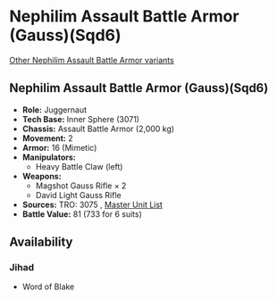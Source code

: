 # Nephilim Assault Battle Armor (Gauss)(Sqd6) 

[Other Nephilim Assault Battle Armor variants](../nephilim_assault_battle_armor.md) 

## Nephilim Assault Battle Armor (Gauss)(Sqd6) 

- **Role:** Juggernaut 
- **Tech Base:** Inner Sphere (3071) 
- **Chassis:** Assault Battle Armor (2,000 kg) 
- **Movement:** 2 
- **Armor:** 16 (Mimetic) 
- **Manipulators:** 
  - Heavy Battle Claw (left) 
- **Weapons:** 
  - Magshot Gauss Rifle × 2 
  - David Light Gauss Rifle 
- **Sources:** TRO: 3075 , [Master Unit List](http://masterunitlist.info/Unit/Details/9010) 
- **Battle Value:** 81 (733 for 6 suits) 

## Availability 

### Jihad 

- Word of Blake 

